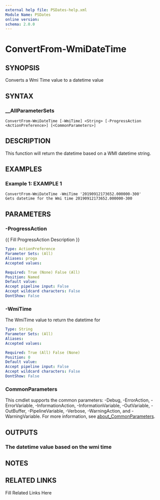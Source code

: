 ```yaml
---
external help file: PSDates-help.xml
Module Name: PSDates
online version: 
schema: 2.0.0
---
```


# ConvertFrom-WmiDateTime

## SYNOPSIS

Converts a Wmi Time value to a datetime value

## SYNTAX

### __AllParameterSets

```
ConvertFrom-WmiDateTime [-WmiTime] <String> [-ProgressAction <ActionPreference>] [<CommonParameters>]
```

## DESCRIPTION

This function will return the datetime based on a WMI datetime string.


## EXAMPLES

### Example 1: EXAMPLE 1

```
ConvertFrom-WmiDateTime -WmiTime '20190912173652.000000-300'
Gets datetime for the Wmi time 20190912173652.000000-300
```








## PARAMETERS

### -ProgressAction

{{ Fill ProgressAction Description }}

```yaml
Type: ActionPreference
Parameter Sets: (All)
Aliases: proga
Accepted values: 

Required: True (None) False (All)
Position: Named
Default value: 
Accept pipeline input: False
Accept wildcard characters: False
DontShow: False
```

### -WmiTime

The WmiTime value to return the datetime for

```yaml
Type: String
Parameter Sets: (All)
Aliases: 
Accepted values: 

Required: True (All) False (None)
Position: 0
Default value: 
Accept pipeline input: False
Accept wildcard characters: False
DontShow: False
```


### CommonParameters

This cmdlet supports the common parameters: -Debug, -ErrorAction, -ErrorVariable, -InformationAction, -InformationVariable, -OutVariable, -OutBuffer, -PipelineVariable, -Verbose, -WarningAction, and -WarningVariable. For more information, see [about_CommonParameters](http://go.microsoft.com/fwlink/?LinkID=113216).

## OUTPUTS

### The datetime value based on the wmi time


## NOTES



## RELATED LINKS

Fill Related Links Here

